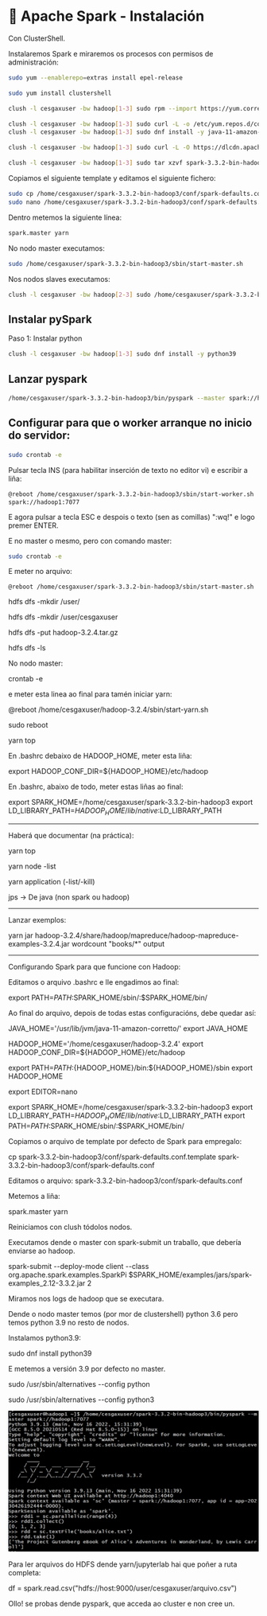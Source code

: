 # 🧾 Apache Spark - Instalación

Con ClusterShell.

Instalaremos Spark e miraremos os procesos con permisos de administración:

``` bash
sudo yum --enablerepo=extras install epel-release
```

``` bash
sudo yum install clustershell
```

``` bash
clush -l cesgaxuser -bw hadoop[1-3] sudo rpm --import https://yum.corretto.aws/corretto.key
```

``` bash
clush -l cesgaxuser -bw hadoop[1-3] sudo curl -L -o /etc/yum.repos.d/corretto.repo https://yum.corretto.aws/corretto.repo
clush -l cesgaxuser -bw hadoop[1-3] sudo dnf install -y java-11-amazon-corretto-devel
```

``` bash
clush -l cesgaxuser -bw hadoop[1-3] sudo curl -L -O https://dlcdn.apache.org/spark/spark-3.3.2/spark-3.3.2-bin-hadoop3.tgz
```

``` bash
clush -l cesgaxuser -bw hadoop[1-3] sudo tar xzvf spark-3.3.2-bin-hadoop3.tgz
```

Copiamos el siguiente template y editamos el siguiente fichero:
``` bash
sudo cp /home/cesgaxuser/spark-3.3.2-bin-hadoop3/conf/spark-defaults.conf.template /home/cesgaxuser/spark-3.3.2-bin-hadoop3/conf/spark-defaults.conf
sudo nano /home/cesgaxuser/spark-3.3.2-bin-hadoop3/conf/spark-defaults.conf
```

Dentro metemos la siguiente línea:
``` bash
spark.master yarn
```

No nodo master executamos:
``` bash
sudo /home/cesgaxuser/spark-3.3.2-bin-hadoop3/sbin/start-master.sh
```

Nos nodos slaves executamos:

``` bash
clush -l cesgaxuser -bw hadoop[2-3] sudo /home/cesgaxuser/spark-3.3.2-bin-hadoop3/sbin/start-worker.sh spark://hadoop1:7077
```

## Instalar pySpark

Paso 1: Instalar python
``` bash
clush -l cesgaxuser -bw hadoop[1-3] sudo dnf install -y python39
```

## Lanzar pyspark

``` bash
/home/cesgaxuser/spark-3.3.2-bin-hadoop3/bin/pyspark --master spark://hadoop1:7077
```

## Configurar para que o worker arranque no inicio do servidor:

``` bash
sudo crontab -e
```

Pulsar tecla INS (para habilitar inserción de texto no editor vi) e escribir a liña:

```
@reboot /home/cesgaxuser/spark-3.3.2-bin-hadoop3/sbin/start-worker.sh spark://hadoop1:7077
```

E agora pulsar a tecla ESC e despois o texto (sen as comillas) ":wq!" e logo premer ENTER.

E no master o mesmo, pero con comando master:

``` bash
sudo crontab -e
```

E meter no arquivo:

```
@reboot /home/cesgaxuser/spark-3.3.2-bin-hadoop3/sbin/start-master.sh
```

hdfs dfs -mkdir /user/

 hdfs dfs -mkdir /user/cesgaxuser

 hdfs dfs -put hadoop-3.2.4.tar.gz

 hdfs dfs -ls

No nodo master:

crontab -e

e meter esta linea ao final para tamén iniciar yarn:

@reboot /home/cesgaxuser/hadoop-3.2.4/sbin/start-yarn.sh

sudo reboot

yarn top

En .bashrc debaixo de HADOOP_HOME, meter esta liña:

export HADOOP_CONF_DIR=${HADOOP_HOME}/etc/hadoop

En .bashrc, abaixo de todo, meter estas liñas ao final:

export SPARK_HOME=/home/cesgaxuser/spark-3.3.2-bin-hadoop3
export LD_LIBRARY_PATH=${HADOOP_HOME}/lib/native:$LD_LIBRARY_PATH

-----

Haberá que documentar (na práctica):

yarn top

yarn node -list

yarn application (-list/-kill)

jps -> De java (non spark ou hadoop)

------

Lanzar exemplos:

yarn jar hadoop-3.2.4/share/hadoop/mapreduce/hadoop-mapreduce-examples-3.2.4.jar wordcount "books/*" output

---

Configurando Spark para que funcione con Hadoop:

Editamos o arquivo .bashrc e lle engadimos ao final:

export PATH=$PATH:$SPARK_HOME/sbin/:$SPARK_HOME/bin/

Ao final do arquivo, depois de todas estas configuracións, debe quedar así:

JAVA_HOME='/usr/lib/jvm/java-11-amazon-corretto/'
export JAVA_HOME

HADOOP_HOME='/home/cesgaxuser/hadoop-3.2.4'
export HADOOP_CONF_DIR=${HADOOP_HOME}/etc/hadoop

export PATH=${PATH}:${HADOOP_HOME}/bin:${HADOOP_HOME}/sbin
export HADOOP_HOME

export EDITOR=nano

export SPARK_HOME=/home/cesgaxuser/spark-3.3.2-bin-hadoop3
export LD_LIBRARY_PATH=${HADOOP_HOME}/lib/native:$LD_LIBRARY_PATH
export PATH=$PATH:$SPARK_HOME/sbin/:$SPARK_HOME/bin/

Copiamos o arquivo de template por defecto de Spark para empregalo:

cp spark-3.3.2-bin-hadoop3/conf/spark-defaults.conf.template spark-3.3.2-bin-hadoop3/conf/spark-defaults.conf

Editamos o arquivo: spark-3.3.2-bin-hadoop3/conf/spark-defaults.conf

Metemos a liña:

spark.master                     yarn

Reiniciamos con clush tódolos nodos.

Executamos dende o master con spark-submit un traballo, que debería enviarse ao hadoop.

 spark-submit --deploy-mode client --class org.apache.spark.examples.SparkPi $SPARK_HOME/examples/jars/spark-examples_2.12-3.3.2.jar 2

Miramos nos logs de hadoop que se executara.

Dende o nodo master temos (por mor de clustershell) python 3.6 pero temos python 3.9 no resto de nodos.

Instalamos python3.9:

sudo dnf install python39

E metemos a versión 3.9 por defecto no master.

sudo /usr/sbin/alternatives --config python

sudo /usr/sbin/alternatives --config python3

![PySpark](images/spark/pyspark.png "PySpark")


Para ler arquivos do HDFS dende yarn/jupyterlab hai que poñer a ruta completa:

df = spark.read.csv("hdfs://host:9000/user/cesgaxuser/arquivo.csv")

Ollo! se probas dende pyspark, que acceda ao cluster e non cree un.
